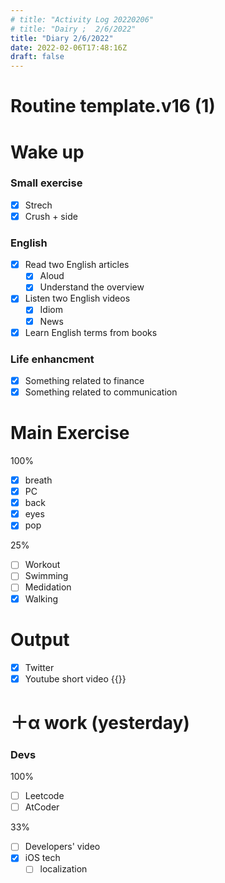 ```yaml
---
# title: "Activity Log 20220206"
# title: "Dairy ;  2/6/2022"
title: "Diary 2/6/2022"  
date: 2022-02-06T17:48:16Z
draft: false
---
```


# Routine template.v16 (1)

# Wake up

### Small exercise

- [x]  Strech
- [x]  Crush + side

### English

- [x]  Read two English articles
    - [x]  Aloud
    - [x]  Understand the overview
- [x]  Listen two English videos
    - [x]  Idiom
    - [x]  News
- [x]  Learn English terms from books

### Life enhancment

- [x]  Something related to finance
- [x]  Something related to communication

# Main Exercise

100%

- [x]  breath
- [x]  PC
- [x]  back
- [x]  eyes
- [x]  pop

25%

- [ ]  Workout
- [ ]  Swimming
- [ ]  Medidation
- [x]  Walking

# Output

- [x]  Twitter
- [x]  Youtube short video {{<youtube Ms0K5v1QvEo>}}

# ＋α work (yesterday)

### Devs

100%

- [ ]  Leetcode
- [ ]  AtCoder

33%

- [ ]  Developers' video
- [x]  iOS tech
    - [ ]  localization